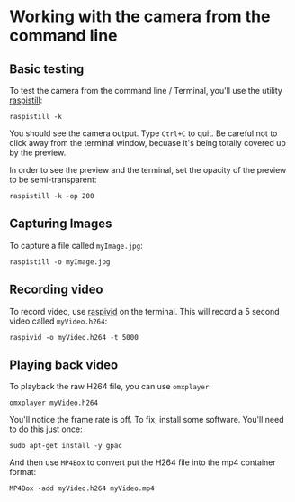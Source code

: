 # Working with the camera from the command line

## Basic testing

To test the camera from the command line / Terminal, you'll use the utility [raspistill](https://www.raspberrypi.org/documentation/usage/camera/raspicam/raspistill.md):

    raspistill -k

You should see the camera output. Type `Ctrl+C` to quit. Be careful not to click away from the terminal window, becuase it's being totally covered up by the preview.

In order to see the preview and the terminal, set the opacity of the preview to be semi-transparent:

    raspistill -k -op 200

## Capturing Images

To capture a file called `myImage.jpg`:

    raspistill -o myImage.jpg
    
## Recording video

To record video, use [raspivid](https://www.raspberrypi.org/documentation/usage/camera/raspicam/raspivid.md) on the terminal. This will record a 5 second video called `myVideo.h264`:

    raspivid -o myVideo.h264 -t 5000

## Playing back video

To playback the raw H264 file, you can use `omxplayer`:

    omxplayer myVideo.h264

You'll notice the frame rate is off. To fix, install some software. You'll need to do this just once:

    sudo apt-get install -y gpac

And then use `MP4Box` to convert put the H264 file into the mp4 container format:

    MP4Box -add myVideo.h264 myVideo.mp4
